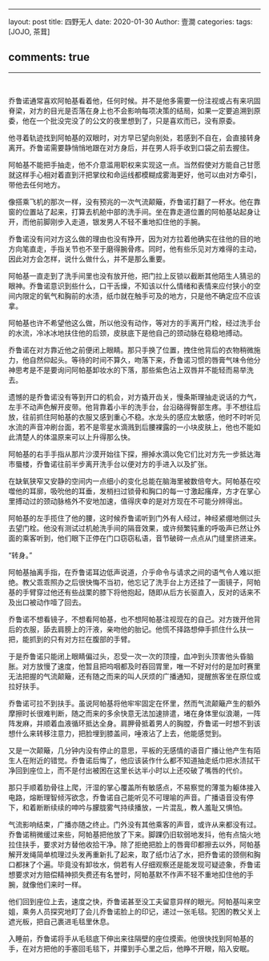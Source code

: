 ----

layout: post
title: 四野无人
date: 2020-01-30
Author: 壹澗
categories: 
tags: [JOJO, 茶茸]

## comments: true

------

<br/>

乔鲁诺通常喜欢阿帕基看着他，任何时候。并不是他多需要一份注视或占有来巩固脊梁，对方的目光是否落在身上也不会影响每项决策的结局，如果一定要追溯到原委，他在一个批没完没了的公文的夜里想到了，只是喜欢而已，没有原委。

他寻着轨迹找到阿帕基的双眼时，对方早已望向别处，若感到不自在，会直接转身离开。乔鲁诺需要静悄悄地跟在对方身后，并在男人将手收到口袋之前去握住。

阿帕基不能把手抽走，他不介意滥用职权来实现这一点。当然假使对方能自己甘愿就这样手心相对着直到汗把掌纹和命运线都模糊成雾海更好，他可以由对方牵引，带他去任何地方。

像搭乘飞机的那次一样，没有预兆的一次气流颠簸，乔鲁诺打翻了一杯水。他在靠窗的位置站了起来，打算去机舱中部的洗手间。坐在靠走道位置的阿帕基站起身让开，而他前脚刚步入走道，银发男人不轻不重地扣住他的手腕。

乔鲁诺没有问对方这么做的理由也没有挣开，因为对方拉着他确实在往他的目的地方向笔直走，手指关节也不至于磨得腕骨疼。同时，他有些乐见对方难得的主动，因此对方会怎样，说什么做什么，并不是那么重要。

阿帕基一直走到了洗手间里也没有放开他，把门拉上反锁以截断其他陌生人猜忌的眼神。乔鲁诺意识到些什么，口干舌燥，不知该以什么情绪和表情来应付狭小的空间内限定的氧气和胸前的水渍，纸巾就在触手可及的地方，只是他不确定应不应该拿。

阿帕基也许不希望他这么做，所以他没有动作，等对方的手离开门栓，经过洗手台的水流，冷冰冰地扶住他的后颈，皮肤底下是他自己的颈动脉在稳稳地搏动。

乔鲁诺在对方靠近他之前便闭上眼睛。那只手换了位置，拽住他背后的衣物稍微施力，他自然仰起头。等待的时间不算久，吻落下来，乔鲁诺习惯的唇膏气味令他分神思考是不是要询问阿帕基卸妆水的下落，那些紫色沾上双唇并不能轻而易举洗去。

遗憾的是乔鲁诺没有等到开口的机会，对方撬开齿关，慢条斯理抽走说话的力气，左手不动声色解开皮带。他背靠着小半的洗手台，台沿硌得臀部生疼。手不想往后放，往前抓住阿帕基的衣服又感到重心不稳。水龙头的感应太敏感，他时不时听见水流的声音冲刷台面，若不是零星水滴溅到后腰裸露的一小块皮肤上，他也不能如此清楚人的体温原来可以上升得那么快。

阿帕基的右手手指从那片沙漠开始往下探，擦掉水滴以免它们比对方先一步抵达海市蜃楼，乔鲁诺往前半步离开洗手台以便对方的手进入以及扩张。

在缺氧狭窄又安静的空间内一点细小的变化总能在脑海里被数倍夸大。阿帕基在咬噬他的耳廓，吸吮他的耳垂，发梢扫过锁骨和胸口的每一寸激起瘙痒，方才在掌心里搏动过的颈动脉格外不安地加速，值得庆幸的是对方现在不可能分辨得出。

阿帕基的左手揽住了他的腰，这时候乔鲁诺听到门外有人经过，神经紧绷地侧过头去望门栓。他没有测试过机舱洗手间的隔音效果，或许频繁钝重的呼吸声已然让外面的乘客听到，他们眼下正停在门口窃窃私语，音节破碎一点点从门缝里挤进来。

“转身。”

阿帕基抽离手指，在乔鲁诺耳边低声说道，介乎命令与请求之间的语气令人难以拒绝。教父乖乖照办之后很快悔不当初，他忘记了洗手台上方还挂了一面镜子，阿帕基的手臂穿过他还有些战栗的膝下将他抱起，随即从后方长驱直入，反对的话来不及出口被动作噎了回去。

乔鲁诺不想看镜子，不想看阿帕基，也不想阿帕基注视现在的自己。对方拨开他背后的衣服，舔去肩膀上的汗液，亲吻他的胎记。他慌不择路想伸手抓住什么扶一把，能抓到的只有对方拦在腹部的手臂。

于是乔鲁诺只能闭上眼睛偏过头，忍受一次一次的顶撞，血冲到头顶害他头昏脑胀。对方放慢了速度，他暂且把呜咽都及时吞回胃里，唯一不好对付的是加时赛里无法把握的气流颠簸，还有随之而来的叫人厌烦的广播通知，提醒旅客坐在原位或拉好扶手。

乔鲁诺可拉不到扶手。虽说阿帕基将他牢牢固定在怀里，然而气流颠簸产生的额外摩擦时长很难判断，随之而来的多余快意无法加速排遣，堵在身体里似浪潮，一阵阵发麻，并顺着血液循环抵达全身。肩胛骨抵着男人的胸膛，乔鲁诺一时想不到该想什么来转移注意力，把脸埋到膝盖间，唾液沾了上去，他能感觉到。

又是一次颠簸，几分钟内没有停止的意思，平板的无感情的语音广播让他产生有陌生人在附近的错觉。乔鲁诺后悔了，他应该装作什么都不知道抽走纸巾把水渍拭干净回到座位上，而不是付出被困在这里长达半小时以上还咬破了嘴唇的代价。

那只手顺着肋骨往上爬，汗湿的掌心覆盖所有敏感点，不易察觉的薄茧为躯体接入电路，熔断理智倾泻欲念，乔鲁诺自己能听见不可理喻的声音。广播语音没有停下，和着断断续续的呻吟与朦胧雾气持续播放，一片混乱，教人羞耻又惧怕。

气流影响结束，广播亦随之终止。门外没有其他乘客的声音，或许从来都没有过。乔鲁诺稍微缓过来些，阿帕基把他放了下来。脚踝仍旧软弱地发抖，他有点恼火地拉住扶手，要求对方替他收拾干净。除了拒绝把脸上的唇膏印都擦去以外，阿帕基解开发绳简单梳理过头发再重新扎了起来，取了纸巾沾了水，把乔鲁诺的颈侧和胸口都抹了个遍。毕竟没有卸妆水，倘若有人仔细观察还是能发现可疑迹象，乔鲁诺想要求对方赔偿精神损失费还有名誉时，阿帕基默不作声不轻不重地扣住他的手腕，就像他们来时一样。

他们回到座位上去，速度之快，乔鲁诺甚至没工夫留意异样的眼光。阿帕基叫来空姐，乘务人员探究地盯了会儿乔鲁诺脸上的印记，递过一张毛毯。犯困的教父关上遮光板，把自己裹进毛毯里休息。

入睡前，乔鲁诺将手从毛毯底下伸出来往隔壁的座位摸索。他很快找到阿帕基的手，在对方把他的手塞回毛毯下，并攥到手心里之后，他睁不开眼，陷入安眠。